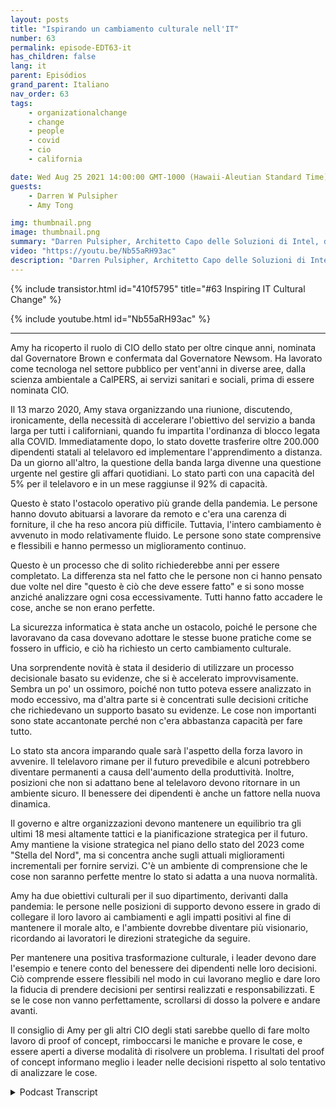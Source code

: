 ```yaml
---
layout: posts
title: "Ispirando un cambiamento culturale nell'IT"
number: 63
permalink: episode-EDT63-it
has_children: false
lang: it
parent: Episódios
grand_parent: Italiano
nav_order: 63
tags:
    - organizationalchange
    - change
    - people
    - covid
    - cio
    - california

date: Wed Aug 25 2021 14:00:00 GMT-1000 (Hawaii-Aleutian Standard Time)
guests:
    - Darren W Pulsipher
    - Amy Tong

img: thumbnail.png
image: thumbnail.png
summary: "Darren Pulsipher, Architetto Capo delle Soluzioni di Intel, discute il cambiamento culturale stimolante con Amy Tong, CIO dello stato della California, nel periodo successivo alla pandemia di COVID."
video: "https://youtu.be/Nb55aRH93ac"
description: "Darren Pulsipher, Architetto Capo delle Soluzioni di Intel, discute il cambiamento culturale stimolante con Amy Tong, CIO dello stato della California, nel periodo successivo alla pandemia di COVID."
---
```


<div>
{% include transistor.html id="410f5795" title="#63 Inspiring IT Cultural Change" %}

{% include youtube.html id="Nb55aRH93ac" %}
</div>

---

Amy ha ricoperto il ruolo di CIO dello stato per oltre cinque anni, nominata dal Governatore Brown e confermata dal Governatore Newsom. Ha lavorato come tecnologa nel settore pubblico per vent'anni in diverse aree, dalla scienza ambientale a CalPERS, ai servizi sanitari e sociali, prima di essere nominata CIO.

Il 13 marzo 2020, Amy stava organizzando una riunione, discutendo, ironicamente, della necessità di accelerare l'obiettivo del servizio a banda larga per tutti i californiani, quando fu impartita l'ordinanza di blocco legata alla COVID. Immediatamente dopo, lo stato dovette trasferire oltre 200.000 dipendenti statali al telelavoro ed implementare l'apprendimento a distanza. Da un giorno all'altro, la questione della banda larga divenne una questione urgente nel gestire gli affari quotidiani. Lo stato partì con una capacità del 5% per il telelavoro e in un mese raggiunse il 92% di capacità.

Questo è stato l'ostacolo operativo più grande della pandemia. Le persone hanno dovuto abituarsi a lavorare da remoto e c'era una carenza di forniture, il che ha reso ancora più difficile. Tuttavia, l'intero cambiamento è avvenuto in modo relativamente fluido. Le persone sono state comprensive e flessibili e hanno permesso un miglioramento continuo.

Questo è un processo che di solito richiederebbe anni per essere completato. La differenza sta nel fatto che le persone non ci hanno pensato due volte nel dire "questo è ciò che deve essere fatto" e si sono mosse anziché analizzare ogni cosa eccessivamente. Tutti hanno fatto accadere le cose, anche se non erano perfette.

La sicurezza informatica è stata anche un ostacolo, poiché le persone che lavoravano da casa dovevano adottare le stesse buone pratiche come se fossero in ufficio, e ciò ha richiesto un certo cambiamento culturale.

Una sorprendente novità è stata il desiderio di utilizzare un processo decisionale basato su evidenze, che si è accelerato improvvisamente. Sembra un po' un ossimoro, poiché non tutto poteva essere analizzato in modo eccessivo, ma d'altra parte si è concentrati sulle decisioni critiche che richiedevano un supporto basato su evidenze. Le cose non importanti sono state accantonate perché non c'era abbastanza capacità per fare tutto.

Lo stato sta ancora imparando quale sarà l'aspetto della forza lavoro in avvenire. Il telelavoro rimane per il futuro prevedibile e alcuni potrebbero diventare permanenti a causa dell'aumento della produttività. Inoltre, posizioni che non si adattano bene al telelavoro devono ritornare in un ambiente sicuro. Il benessere dei dipendenti è anche un fattore nella nuova dinamica.

Il governo e altre organizzazioni devono mantenere un equilibrio tra gli ultimi 18 mesi altamente tattici e la pianificazione strategica per il futuro. Amy mantiene la visione strategica nel piano dello stato del 2023 come "Stella del Nord", ma si concentra anche sugli attuali miglioramenti incrementali per fornire servizi. C'è un ambiente di comprensione che le cose non saranno perfette mentre lo stato si adatta a una nuova normalità.

Amy ha due obiettivi culturali per il suo dipartimento, derivanti dalla pandemia: le persone nelle posizioni di supporto devono essere in grado di collegare il loro lavoro ai cambiamenti e agli impatti positivi al fine di mantenere il morale alto, e l'ambiente dovrebbe diventare più visionario, ricordando ai lavoratori le direzioni strategiche da seguire.

Per mantenere una positiva trasformazione culturale, i leader devono dare l'esempio e tenere conto del benessere dei dipendenti nelle loro decisioni. Ciò comprende essere flessibili nel modo in cui lavorano meglio e dare loro la fiducia di prendere decisioni per sentirsi realizzati e responsabilizzati. E se le cose non vanno perfettamente, scrollarsi di dosso la polvere e andare avanti.

Il consiglio di Amy per gli altri CIO degli stati sarebbe quello di fare molto lavoro di proof of concept, rimboccarsi le maniche e provare le cose, e essere aperti a diverse modalità di risolvere un problema. I risultati del proof of concept informano meglio i leader nelle decisioni rispetto al solo tentativo di analizzare le cose.



<details>
<summary> Podcast Transcript </summary>

<p></p>

</details>
